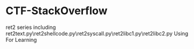 # CTF-StackOverflow
ret2 series
including ret2text.py\ret2shellcode.py\ret2syscall.py\ret2libc1.py\ret2libc2.py
Using For Learning
